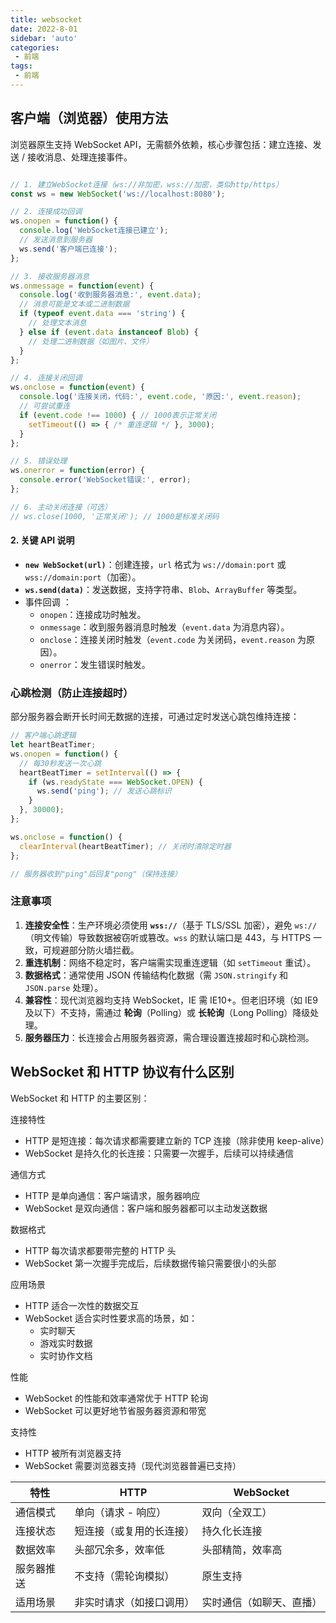 ```yaml
---
title: websocket
date: 2022-8-01
sidebar: 'auto'
categories:
 - 前端
tags:
 - 前端
---
```

## 客户端（浏览器）使用方法
浏览器原生支持 WebSocket API，无需额外依赖，核心步骤包括：建立连接、发送 / 接收消息、处理连接事件。
```javascript

// 1. 建立WebSocket连接（ws://非加密，wss://加密，类似http/https）
const ws = new WebSocket('ws://localhost:8080');

// 2. 连接成功回调
ws.onopen = function() {
  console.log('WebSocket连接已建立');
  // 发送消息到服务器
  ws.send('客户端已连接');
};

// 3. 接收服务器消息
ws.onmessage = function(event) {
  console.log('收到服务器消息:', event.data);
  // 消息可能是文本或二进制数据
  if (typeof event.data === 'string') {
    // 处理文本消息
  } else if (event.data instanceof Blob) {
    // 处理二进制数据（如图片、文件）
  }
};

// 4. 连接关闭回调
ws.onclose = function(event) {
  console.log('连接关闭，代码:', event.code, '原因:', event.reason);
  // 可尝试重连
  if (event.code !== 1000) { // 1000表示正常关闭
    setTimeout(() => { /* 重连逻辑 */ }, 3000);
  }
};

// 5. 错误处理
ws.onerror = function(error) {
  console.error('WebSocket错误:', error);
};

// 6. 主动关闭连接（可选）
// ws.close(1000, '正常关闭'); // 1000是标准关闭码
```
#### 2. 关键 API 说明
- **`new WebSocket(url)`**：创建连接，`url` 格式为 `ws://domain:port` 或 `wss://domain:port`（加密）。
- **`ws.send(data)`**：发送数据，支持字符串、`Blob`、`ArrayBuffer` 等类型。
- 事件回调 ：
  - `onopen`：连接成功时触发。
  - `onmessage`：收到服务器消息时触发（`event.data` 为消息内容）。
  - `onclose`：连接关闭时触发（`event.code` 为关闭码，`event.reason` 为原因）。
  - `onerror`：发生错误时触发。

### 心跳检测（防止连接超时）
部分服务器会断开长时间无数据的连接，可通过定时发送心跳包维持连接：
```javascript
// 客户端心跳逻辑
let heartBeatTimer;
ws.onopen = function() {
  // 每30秒发送一次心跳
  heartBeatTimer = setInterval(() => {
    if (ws.readyState === WebSocket.OPEN) {
      ws.send('ping'); // 发送心跳标识
    }
  }, 30000);
};

ws.onclose = function() {
  clearInterval(heartBeatTimer); // 关闭时清除定时器
};

// 服务器收到"ping"后回复"pong"（保持连接）
```
### 注意事项

1. **连接安全性**：生产环境必须使用 **`wss://`**（基于 TLS/SSL 加密），避免 `ws://`（明文传输）导致数据被窃听或篡改。`wss` 的默认端口是 443，与 HTTPS 一致，可规避部分防火墙拦截。
2. **重连机制**：网络不稳定时，客户端需实现重连逻辑（如 `setTimeout` 重试）。
3. **数据格式**：通常使用 JSON 传输结构化数据（需 `JSON.stringify` 和 `JSON.parse` 处理）。
4. **兼容性**：现代浏览器均支持 WebSocket，IE 需 IE10+。但老旧环境（如 IE9 及以下）不支持，需通过 **轮询**（Polling）或 **长轮询**（Long Polling）降级处理。
5. **服务器压力**：长连接会占用服务器资源，需合理设置连接超时和心跳检测。

## WebSocket 和 HTTP 协议有什么区别
WebSocket 和 HTTP 的主要区别：

连接特性

- HTTP 是短连接：每次请求都需要建立新的 TCP 连接（除非使用 keep-alive）
- WebSocket 是持久化的长连接：只需要一次握手，后续可以持续通信

通信方式

- HTTP 是单向通信：客户端请求，服务器响应
- WebSocket 是双向通信：客户端和服务器都可以主动发送数据

数据格式

- HTTP 每次请求都要带完整的 HTTP 头
- WebSocket 第一次握手完成后，后续数据传输只需要很小的头部

应用场景

- HTTP 适合一次性的数据交互
- WebSocket 适合实时性要求高的场景，如：
  - 实时聊天
  - 游戏实时数据
  - 实时协作文档

性能

- WebSocket 的性能和效率通常优于 HTTP 轮询
- WebSocket 可以更好地节省服务器资源和带宽

支持性

- HTTP 被所有浏览器支持
- WebSocket 需要浏览器支持（现代浏览器普遍已支持）

| 特性       | HTTP                     | WebSocket                |
| ---------- | ------------------------ | ------------------------ |
| 通信模式   | 单向（请求 - 响应）      | 双向（全双工）           |
| 连接状态   | 短连接（或复用的长连接） | 持久化长连接             |
| 数据效率   | 头部冗余多，效率低       | 头部精简，效率高         |
| 服务器推送 | 不支持（需轮询模拟）     | 原生支持                 |
| 适用场景   | 非实时请求（如接口调用） | 实时通信（如聊天、直播） |

